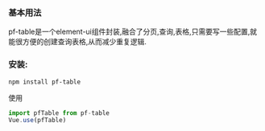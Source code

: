 ### 基本用法
pf-table是一个element-ui组件封装,融合了分页,查询,表格,只需要写一些配置,就能很方便的创建查询表格,从而减少重复逻辑.

### 安装:
```
npm install pf-table
```
使用
```js
import pfTable from pf-table
Vue.use(pfTable)
```

